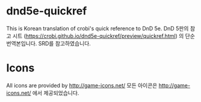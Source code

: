 dnd5e-quickref
==============

This is Korean translation of crobi's quick reference to DnD 5e.
DnD 5판의 참고 시트 (https://crobi.github.io/dnd5e-quickref/preview/quickref.html) 의 단순 번역본입니다.
SRD를 참고하였습니다.

Icons
==============

All icons are provided by http://game-icons.net/
모든 아이콘은 http://game-icons.net/ 에서 제공되었습니다.
